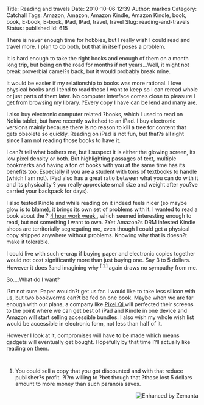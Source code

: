 Title: Reading and travels
Date: 2010-10-06 12:39
Author: markos
Category: Catchall
Tags: Amazon, Amazon, Amazon Kindle, Amazon Kindle, book, book, E-book, E-book, IPad, IPad, travel, travel
Slug: reading-and-travels
Status: published
Id: 615

<html>
 <body>
  <div>
   <p>
    There is never enough time for hobbies, but I really wish I could read and travel more. I
    <a href="sabbatical.html">
     plan
    </a>
    to do both, but that in itself poses a problem.
   </p>
   <p>
    It is hard enough to take the right books and enough of them on a month long trip, but being on the road for months if not years…Well, it might not break proverbial camel?s back, but it would probably break mine.
   </p>
   <p>
    It would be easier if my relationship to books was more rational. I love physical books and I tend to read those I want to keep so I can reread whole or just parts of them later. No computer interface comes close to pleasure I get from browsing my library. ?Every copy I have can be lend and many are.
   </p>
   <p>
    I also buy electronic computer related ?books, which I used to read on Nokia tablet, but have recently switched to an iPad. I buy electronic versions mainly because there is no reason to kill a tree for content that gets obsolete so quickly. Reading on iPad is not fun, but that?s all right since I am not reading those books to have it.
   </p>
   <p>
    I can?t tell what bothers me, but I suspect it is either the glowing screen, its low pixel density or both. But highlighting passages of text, multiple bookmarks and having a ton of books with you at the same time has its benefits too. Especially if you are a student with tons of textbooks to handle (which I am not). iPad also has a great ratio between what you can do with it and its physicality ? you really appreciate small size and weight after you?ve carried your backpack for days).
   </p>
   <p>
    I also tested Kindle and while reading on it indeed feels nicer (so maybe glow is to blame), it brings its own set of problems with it. I wanted to read a book about the ?
    <a class="zem_slink" href="http://www.amazon.com/4-Hour-Workweek-Escape-Live-Anywhere/dp/0307353133%3FSubscriptionId%3D0G81C5DAZ03ZR9WH9X82%26tag%3Dzemanta-20%26linkCode%3Dxm2%26camp%3D2025%26creative%3D165953%26creativeASIN%3D0307353133" rel="amazon" title="The 4-Hour Workweek: Escape 9-5, Live Anywhere, and Join the New Rich">
     4 hour work week
    </a>
    , which seemed interesting enough to read, but not something I want to own. ?Yet Amazon?s DRM infested Kindle shops are territorially segregating me, even though I could get a physical copy shipped anywhere without problems. Knowing why that is doesn?t make it tolerable.
   </p>
   <p>
    I could live with such e-crap if buying paper and electronic copies together would not cost significantly more than just buying one. Say 3 to 5 dollars. However it does ?and imagining why
    <sup>
     [
     <a href="#book-1">
      1
     </a>
     ]
    </sup>
    again draws no sympathy from me.
   </p>
   <p>
    So….What do I want?
   </p>
   <p>
    I?m not sure. Paper wouldn?t get us far. I would like to take less silicon with us, but two bookworms can?t be fed on one book. Maybe when we are far enough with our plans, a company like
    <a class="zem_slink" href="http://www.pixelqi.com/" rel="homepage" title="Pixel Qi">
     Pixel Qi
    </a>
    will perfected their screens to the point where we can get best of iPad and Kindle in one device and Amazon will start selling accessible bundles. I also wish my whole wish list would be accessible in electronic form, not less than half of it.
   </p>
   <p>
    However I look at it, compromises will have to be made which means gadgets will eventually get bought. Hopefully by that time I?ll actually like reading on them.
   </p>
   <ol style="margin-top:3em">
    <li id="book-1">
     You could sell a copy that you got discounted and with that reduce publisher?s profit. ?I?m willing to ?bet though that ?those lost 5 dollars amount to more money than such paranoia saves.
    </li>
   </ol>
   <div class="zemanta-pixie" style="margin-top: 10px; height: 15px;">
    <a class="zemanta-pixie-a" href="http://www.zemanta.com/" title="Enhanced by Zemanta">
     <img alt="Enhanced by Zemanta" class="zemanta-pixie-img" src="http://img.zemanta.com/zemified_e.png?x-id=c8c4ed43-d21a-4a47-8a55-c8ca7e27305e" style="border: none; float: right;"/>
    </a>
   </div>
  </div>
 </body>
</html>